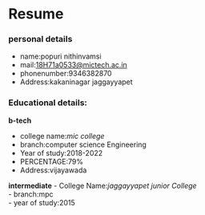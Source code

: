 # Resume

### personal details

- name:popuri nithinvamsi
- mail:18H71a0533@mictech.ac.in<br>
- phonenumber:9346382870
- Address:kakaninagar jaggayyapet
### Educational details:

**b-tech**

- college name:_mic college_<br>
- branch:computer science Engineering
- Year of study:2018-2022
- PERCENTAGE:79%
- Address:vijayawada<br>

**intermediate**
        - College Name:_jaggayyapet junior College_<br>
        - branch:mpc<br>
        - year of study:2015
